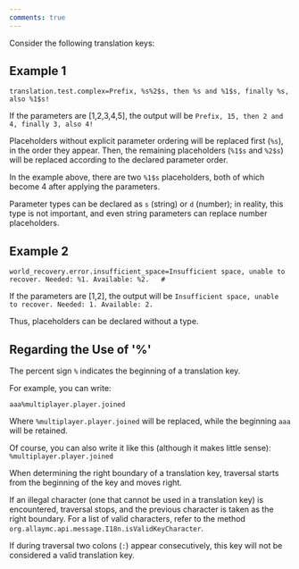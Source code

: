 ```yaml
---
comments: true
---
```


Consider the following translation keys:

## Example 1

```properties
translation.test.complex=Prefix, %s%2$s, then %s and %1$s, finally %s, also %1$s!
```

If the parameters are [1,2,3,4,5], the output will be `Prefix, 15, then 2 and 4, finally 3, also 4!`

Placeholders without explicit parameter ordering will be replaced first (`%s`), in the order they appear.
Then, the remaining placeholders (`%1$s` and `%2$s`) will be replaced according to the declared parameter order.

In the example above, there are two `%1$s` placeholders, both of which become 4 after applying the parameters.

Parameter types can be declared as `s` (string) or `d` (number); in reality, this type is not important,
and even string parameters can replace number placeholders.

## Example 2

```properties
world_recovery.error.insufficient_space=Insufficient space, unable to recover. Needed: %1. Available: %2.	#
```

If the parameters are [1,2], the output will be `Insufficient space, unable to recover. Needed: 1. Available: 2.`

Thus, placeholders can be declared without a type.

## Regarding the Use of '%'

The percent sign `%` indicates the beginning of a translation key.

For example, you can write:

```
aaa%multiplayer.player.joined
```

Where `%multiplayer.player.joined` will be replaced, while the beginning `aaa` will be retained.

Of course, you can also write it like this (although it makes little sense): `%multiplayer.player.joined`

When determining the right boundary of a translation key, traversal starts from the beginning of the key
and moves right.

If an illegal character (one that cannot be used in a translation key) is encountered, traversal stops,
and the previous character is taken as the right boundary.
For a list of valid characters, refer to the method `org.allaymc.api.message.I18n.isValidKeyCharacter`.

If during traversal two colons (`:`) appear consecutively, this key will not be considered a valid translation key.